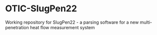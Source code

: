 # OTIC-SlugPen22
Working repository for SlugPen22 - a parsing software for a new multi-penetration heat flow measurement system

